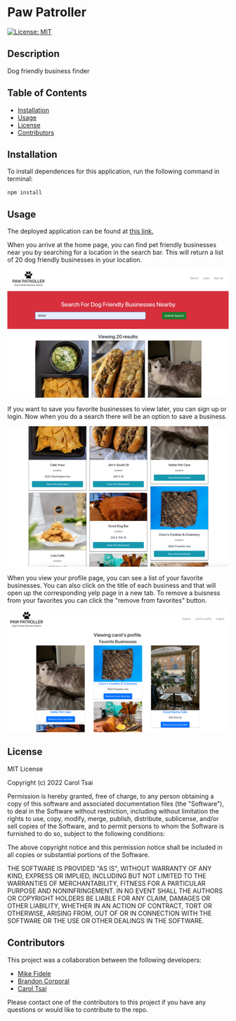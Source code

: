 # Paw Patroller

  [![License: MIT](https://img.shields.io/badge/License-MIT-yellow.svg)](https://opensource.org/licenses/MIT)

  ## Description
  Dog friendly business finder

  ## Table of Contents
  - [Installation](#installation)
  - [Usage](#usage)
  - [License](#license)
  - [Contributors](#contributors)

  ## Installation
  To install dependences for this application, run the following command in terminal:

    npm install

  ## Usage

  The deployed application can be found at [this link.](https://vast-beach-07886.herokuapp.com/)

  When you arrive at the home page, you can find pet friendly businesses near you by searching for a location in the search bar. This will return a list of 20 dog friendly businesses in your location.

  ![homepage](./assets/images/search.png)

  If you want to save you favorite businesses to view later, you can sign up or login. Now when you do a search there will be an option to save a business.

  ![save business](./assets/images/saveBusiness.png)

  When you view your profile page, you can see a list of your favorite businesses. You can also click on the title of each business and that will open up the corresponding yelp page in a new tab. To remove a buisness from your favorites you can click the "remove from favorites" button.

  ![profile](./assets/images/profile.png)


  ## License
  MIT License

Copyright (c) 2022 Carol Tsai

Permission is hereby granted, free of charge, to any person obtaining a copy
of this software and associated documentation files (the "Software"), to deal
in the Software without restriction, including without limitation the rights
to use, copy, modify, merge, publish, distribute, sublicense, and/or sell
copies of the Software, and to permit persons to whom the Software is
furnished to do so, subject to the following conditions:

The above copyright notice and this permission notice shall be included in all
copies or substantial portions of the Software.

THE SOFTWARE IS PROVIDED "AS IS", WITHOUT WARRANTY OF ANY KIND, EXPRESS OR
IMPLIED, INCLUDING BUT NOT LIMITED TO THE WARRANTIES OF MERCHANTABILITY,
FITNESS FOR A PARTICULAR PURPOSE AND NONINFRINGEMENT. IN NO EVENT SHALL THE
AUTHORS OR COPYRIGHT HOLDERS BE LIABLE FOR ANY CLAIM, DAMAGES OR OTHER
LIABILITY, WHETHER IN AN ACTION OF CONTRACT, TORT OR OTHERWISE, ARISING FROM,
OUT OF OR IN CONNECTION WITH THE SOFTWARE OR THE USE OR OTHER DEALINGS IN THE
SOFTWARE.

  ## Contributors
  This project was a collaboration between the following developers:
  * [Mike Fidele](https://github.com/Mikefedele)
  * [Brandon Corporal](https://github.com/bcorporal)
  * [Carol Tsai](https://github.com/carol-tsai)

  Please contact one of the contributors to this project if you have any questions or would like to contribute to the repo.
